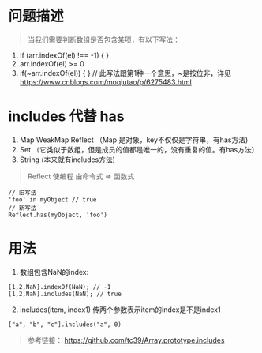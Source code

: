 # 问题描述
> 当我们需要判断数组是否包含某项，有以下写法：
1. if (arr.indexOf(el) !== -1) { }
2. arr.indexOf(el) >= 0
3. if(~arr.indexOf(el)) { } // 此写法跟第1种一个意思，~是按位非，详见 https://www.cnblogs.com/moqiutao/p/6275483.html

# includes 代替 has 
1. Map WeakMap Reflect （Map 是对象，key不仅仅是字符串，有has方法)
2. Set （它类似于数组，但是成员的值都是唯一的，没有重复的值。有has方法）
3. String (本来就有includes方法)

> Reflect 使编程 由命令式 => 函数式
```
// 旧写法
'foo' in myObject // true
// 新写法
Reflect.has(myObject, 'foo')
```

# 用法
1. 数组包含NaN的index:
```
[1,2,NaN].indexOf(NaN); // -1
[1,2,NaN].includes(NaN); // true
```
2. includes(item, index1) 传两个参数表示item的index是不是index1
```
["a", "b", "c"].includes("a", 0)
```

> 参考链接： https://github.com/tc39/Array.prototype.includes